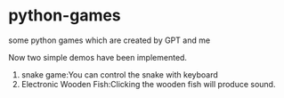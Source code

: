 # python-games
some python games which are created by GPT and me

Now two simple demos have been implemented.
1. snake game:You can control the snake with keyboard
2. Electronic Wooden Fish:Clicking the wooden fish will produce sound.